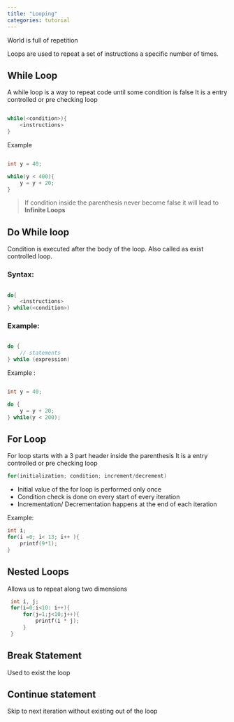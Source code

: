 ```yaml
---
title: "Looping"
categories: tutorial
---
```


World is full of repetition

Loops are used to repeat a set of instructions a specific number of times.

## While Loop

A while loop is a way to repeat code until some condition is false
It is a entry controlled or pre checking loop

```c

while(<condition>){
    <instructions>
}

```

Example

```c

int y = 40;

while(y < 400){
    y = y + 20;
}

```

> If condition inside the parenthesis never become false it will lead to **Infinite Loops**

## Do While loop

Condition is executed after the body of the loop. Also called as exist controlled loop.

### Syntax:

```c

do{
    <instructions>
} while(<condition>)
```

### Example:

```c

do {
    // statements
} while (expression)

```

Example :

```c

int y = 40;

do {
    y = y + 20;
} while(y < 200);

```

## For Loop

For loop starts with a 3 part header inside the parenthesis
It is a entry controlled or pre checking loop

```c
for(initialization; condition; increment/decrement)
```

- Initial value of the for loop is performed only once
- Condition check is done on every start of every iteration
- Incrementation/ Decrementation happens at the end of each iteration

Example:

```c
int i;
for(i =0; i< 13; i++ ){
    printf(9*1);
}

```

## Nested Loops

Allows us to repeat along two dimensions

```c
 int i, j;
 for(i=0;i<10: i++){
     for(j=1;j<10;j++){
         printf(i * j);
     }
 }

```

## Break Statement

Used to exist the loop

## Continue statement

Skip to next iteration without existing out of the loop
